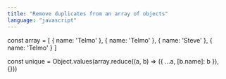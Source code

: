 ```yaml
---
title: "Remove duplicates from an array of objects"
language: "javascript"
---
```


const array = [
  { name: 'Telmo' },
  { name: 'Telmo' },
  { name: 'Steve' },
  { name: 'Telmo' }
]

const unique = Object.values(array.reduce((a, b) => ({
  ...a,
  [b.name]: b
}), {}))
